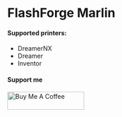 #  FlashForge Marlin

#### Supported printers:

- DreamerNX
- Dreamer
- Inventor

#### Support me
<a href="https://www.buymeacoffee.com/moonglow" target="_blank"><img src="https://www.buymeacoffee.com/assets/img/custom_images/orange_img.png" alt="Buy Me A Coffee" height="41" width="174"></a>
